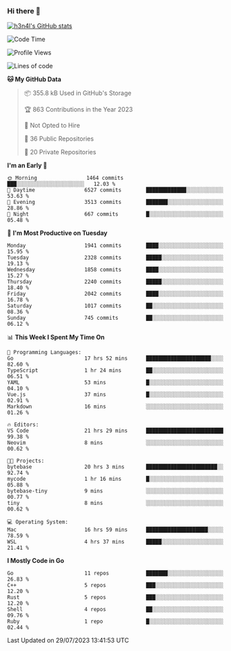 ### Hi there 👋

[![h3n4l's GitHub stats](https://github-readme-stats.vercel.app/api?username=h3n4l&count_private=true&show_icons=true&theme=radical)](https://github.com/h3n4l/github-readme-stats)

<!--START_SECTION:waka-->
![Code Time](http://img.shields.io/badge/Code%20Time-1%2C453%20hrs%2052%20mins-blue)

![Profile Views](http://img.shields.io/badge/Profile%20Views-2-blue)

![Lines of code](https://img.shields.io/badge/From%20Hello%20World%20I%27ve%20Written-3.3%20million%20lines%20of%20code-blue)

**🐱 My GitHub Data** 

> 📦 355.8 kB Used in GitHub's Storage 
 > 
> 🏆 863 Contributions in the Year 2023
 > 
> 🚫 Not Opted to Hire
 > 
> 📜 36 Public Repositories 
 > 
> 🔑 20 Private Repositories 
 > 
**I'm an Early 🐤** 

```text
🌞 Morning                1464 commits        ███░░░░░░░░░░░░░░░░░░░░░░   12.03 % 
🌆 Daytime                6527 commits        █████████████░░░░░░░░░░░░   53.63 % 
🌃 Evening                3513 commits        ███████░░░░░░░░░░░░░░░░░░   28.86 % 
🌙 Night                  667 commits         █░░░░░░░░░░░░░░░░░░░░░░░░   05.48 % 
```
📅 **I'm Most Productive on Tuesday** 

```text
Monday                   1941 commits        ████░░░░░░░░░░░░░░░░░░░░░   15.95 % 
Tuesday                  2328 commits        █████░░░░░░░░░░░░░░░░░░░░   19.13 % 
Wednesday                1858 commits        ████░░░░░░░░░░░░░░░░░░░░░   15.27 % 
Thursday                 2240 commits        █████░░░░░░░░░░░░░░░░░░░░   18.40 % 
Friday                   2042 commits        ████░░░░░░░░░░░░░░░░░░░░░   16.78 % 
Saturday                 1017 commits        ██░░░░░░░░░░░░░░░░░░░░░░░   08.36 % 
Sunday                   745 commits         ██░░░░░░░░░░░░░░░░░░░░░░░   06.12 % 
```


📊 **This Week I Spent My Time On** 

```text
💬 Programming Languages: 
Go                       17 hrs 52 mins      █████████████████████░░░░   82.60 % 
TypeScript               1 hr 24 mins        ██░░░░░░░░░░░░░░░░░░░░░░░   06.51 % 
YAML                     53 mins             █░░░░░░░░░░░░░░░░░░░░░░░░   04.10 % 
Vue.js                   37 mins             █░░░░░░░░░░░░░░░░░░░░░░░░   02.91 % 
Markdown                 16 mins             ░░░░░░░░░░░░░░░░░░░░░░░░░   01.26 % 

🔥 Editors: 
VS Code                  21 hrs 29 mins      █████████████████████████   99.38 % 
Neovim                   8 mins              ░░░░░░░░░░░░░░░░░░░░░░░░░   00.62 % 

🐱‍💻 Projects: 
bytebase                 20 hrs 3 mins       ███████████████████████░░   92.74 % 
mycode                   1 hr 16 mins        █░░░░░░░░░░░░░░░░░░░░░░░░   05.88 % 
bytebase-tiny            9 mins              ░░░░░░░░░░░░░░░░░░░░░░░░░   00.77 % 
tiny                     8 mins              ░░░░░░░░░░░░░░░░░░░░░░░░░   00.62 % 

💻 Operating System: 
Mac                      16 hrs 59 mins      ████████████████████░░░░░   78.59 % 
WSL                      4 hrs 37 mins       █████░░░░░░░░░░░░░░░░░░░░   21.41 % 
```

**I Mostly Code in Go** 

```text
Go                       11 repos            ███████░░░░░░░░░░░░░░░░░░   26.83 % 
C++                      5 repos             ███░░░░░░░░░░░░░░░░░░░░░░   12.20 % 
Rust                     5 repos             ███░░░░░░░░░░░░░░░░░░░░░░   12.20 % 
Shell                    4 repos             ██░░░░░░░░░░░░░░░░░░░░░░░   09.76 % 
Ruby                     1 repo              █░░░░░░░░░░░░░░░░░░░░░░░░   02.44 % 
```




 Last Updated on 29/07/2023 13:41:53 UTC
<!--END_SECTION:waka-->

